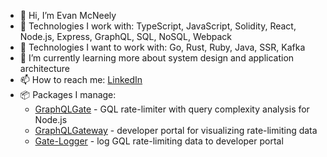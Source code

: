 - 👋 Hi, I’m Evan McNeely
- 🔧 Technologies I work with: TypeScript, JavaScript, Solidity, React, Node.js, Express, GraphQL, SQL, NoSQL, Webpack
- 🙋 Technologies I want to work with: Go, Rust, Ruby, Java, SSR, Kafka 
- 🌱 I’m currently learning more about system design and application architecture
- 📫 How to reach me: [LinkedIn](https://www.linkedin.com/in/evanmcneely/)
- 📦 Packages I manage: 
    - [GraphQLGate](https://github.com/orgs/oslabs-beta/teams/graph-beaver/repositories) - GQL rate-limiter with query complexity analysis for Node.js
    - [GraphQLGateway](https://github.com/oslabs-beta/GraphQL-Gateway) - developer portal for visualizing rate-limiting data
    - [Gate-Logger](https://github.com/oslabs-beta/Gate-Logger) - log GQL rate-limiting data to developer portal

<!---
evanmcneely/evanmcneely is a ✨ special ✨ repository because its `README.md` (this file) appears on your GitHub profile.
You can click the Preview link to take a look at your changes.
--->
